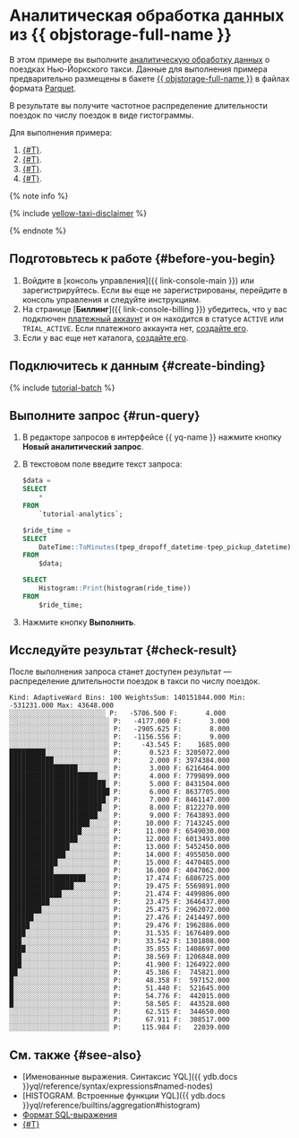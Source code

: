 # Аналитическая обработка данных из {{ objstorage-full-name }}

В этом примере вы выполните [аналитическую обработку данных](../concepts/batch-processing.md) о поездках Нью-Йоркского такси. Данные для выполнения примера предварительно размещены в бакете [{{ objstorage-full-name }}](../../storage/index.yaml) в файлах формата [Parquet](https://parquet.apache.org/docs/file-format/).

В результате вы получите частотное распределение длительности поездок по числу поездок в виде гистограммы.

Для выполнения примера:

1. [{#T}](#before-you-begin).
1. [{#T}](#create-binding).
1. [{#T}](#run-query).
1. [{#T}](#check-result).

{% note info %}

{% include [yellow-taxi-disclaimer](../_includes/yellow-taxi-disclaimer.md) %}

{% endnote %}

## Подготовьтесь к работе {#before-you-begin}

1. Войдите в [консоль управления]({{ link-console-main }}) или зарегистрируйтесь. Если вы еще не зарегистрированы, перейдите в консоль управления и следуйте инструкциям.
1. На странице [**Биллинг**]({{ link-console-billing }}) убедитесь, что у вас подключен [платежный аккаунт](../../billing/concepts/billing-account.md) и он находится в статусе `ACTIVE` или `TRIAL_ACTIVE`. Если платежного аккаунта нет, [создайте его](../../billing/quickstart/index.md#create_billing_account).
1. Если у вас еще нет каталога, [создайте его](../../resource-manager/operations/folder/create.md).

## Подключитесь к данным {#create-binding}

 {% include [tutorial-batch](../_includes/create-tutorial-batch-infra.md) %}

## Выполните запрос {#run-query}

1. В редакторе запросов в интерфейсе {{ yq-name }} нажмите кнопку **Новый аналитический запрос**.
1. В текстовом поле введите текст запроса:

   ```sql
   $data =
   SELECT
       *
   FROM
       `tutorial-analytics`;

   $ride_time =
   SELECT
       DateTime::ToMinutes(tpep_dropoff_datetime-tpep_pickup_datetime) AS ride_time
   FROM
       $data;

   SELECT
       Histogram::Print(histogram(ride_time))
   FROM
       $ride_time;
   ```

1. Нажмите кнопку **Выполнить**.

## Исследуйте результат {#check-result}

После выполнения запроса станет доступен результат — распределение длительности поездок в такси по числу поездок.

```text
Kind: AdaptiveWard Bins: 100 WeightsSum: 140151844.000 Min: -531231.000 Max: 43648.000
░░░░░░░░░░░░░░░░░░░░░░░░ P:   -5706.500 F:       4.000
░░░░░░░░░░░░░░░░░░░░░░░░░ P:   -4177.000 F:       3.000
░░░░░░░░░░░░░░░░░░░░░░░░░ P:   -2905.625 F:       8.000
░░░░░░░░░░░░░░░░░░░░░░░░░ P:   -1156.556 F:       9.000
░░░░░░░░░░░░░░░░░░░░░░░░░ P:     -43.545 F:    1685.000
█████████░░░░░░░░░░░░░░░░ P:       0.523 F: 3205072.000
███████████░░░░░░░░░░░░░░ P:       2.000 F: 3974384.000
█████████████████░░░░░░░░ P:       3.000 F: 6216464.000
██████████████████████░░░ P:       4.000 F: 7799899.000
████████████████████████░ P:       5.000 F: 8431504.000
█████████████████████████ P:       6.000 F: 8637705.000
████████████████████████░ P:       7.000 F: 8461147.000
███████████████████████░░ P:       8.000 F: 8122270.000
██████████████████████░░░ P:       9.000 F: 7643893.000
████████████████████░░░░░ P:      10.000 F: 7143245.000
██████████████████░░░░░░░ P:      11.000 F: 6549030.000
█████████████████░░░░░░░░ P:      12.000 F: 6013493.000
███████████████░░░░░░░░░░ P:      13.000 F: 5452450.000
██████████████░░░░░░░░░░░ P:      14.000 F: 4955050.000
████████████░░░░░░░░░░░░░ P:      15.000 F: 4470485.000
███████████░░░░░░░░░░░░░░ P:      16.000 F: 4047062.000
███████████████████░░░░░░ P:      17.474 F: 6886725.000
████████████████░░░░░░░░░ P:      19.475 F: 5569891.000
█████████████░░░░░░░░░░░░ P:      21.474 F: 4499806.000
██████████░░░░░░░░░░░░░░░ P:      23.475 F: 3646437.000
████████░░░░░░░░░░░░░░░░░ P:      25.475 F: 2962072.000
██████░░░░░░░░░░░░░░░░░░░ P:      27.476 F: 2414497.000
█████░░░░░░░░░░░░░░░░░░░░ P:      29.476 F: 1962886.000
████░░░░░░░░░░░░░░░░░░░░░ P:      31.535 F: 1676489.000
███░░░░░░░░░░░░░░░░░░░░░░ P:      33.542 F: 1301808.000
████░░░░░░░░░░░░░░░░░░░░░ P:      35.855 F: 1408697.000
███░░░░░░░░░░░░░░░░░░░░░░ P:      38.569 F: 1206848.000
███░░░░░░░░░░░░░░░░░░░░░░ P:      41.900 F: 1264922.000
██░░░░░░░░░░░░░░░░░░░░░░░ P:      45.386 F:  745821.000
█░░░░░░░░░░░░░░░░░░░░░░░░ P:      48.358 F:  597152.000
█░░░░░░░░░░░░░░░░░░░░░░░░ P:      51.440 F:  521645.000
█░░░░░░░░░░░░░░░░░░░░░░░░ P:      54.776 F:  442015.000
█░░░░░░░░░░░░░░░░░░░░░░░░ P:      58.505 F:  443528.000
░░░░░░░░░░░░░░░░░░░░░░░░░ P:      62.515 F:  344650.000
░░░░░░░░░░░░░░░░░░░░░░░░░ P:      67.911 F:  308517.000
░░░░░░░░░░░░░░░░░░░░░░░░░ P:     115.984 F:   22039.000
```

## См. также {#see-also}

* [Именованные выражения. Синтаксис YQL]({{ ydb.docs }}yql/reference/syntax/expressions#named-nodes)
* [HISTOGRAM. Встроенные функции YQL]({{ ydb.docs }}yql/reference/builtins/aggregation#histogram)
* [Формат SQL-выражения](../sources-and-sinks/object-storage-binding.md#model-dannyh)
* [{#T}](../concepts/batch-processing.md)
